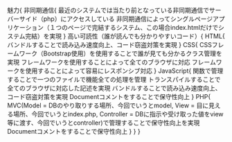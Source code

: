 魅力{
  非同期通信{
    最近のシステムでは当たり前となっている非同期通信でサーバーサイド（php）にアクセスしている
    非同期通信によってシングルページアプリケーション（１つのページで完結するシステム、この場合index.htmlだけでシステム完結）を実現
  }
  高い可読性（誰が読んでも分かりやすいコード）{
    HTML{
      バンドルすることで読み込み速度向上、コード窃盗対策を実現
    }
    CSS{
      CSSフレームワーク（Bootstrap使用）を使用することで誰が見ても分かるクラス管理を実現
      フレームワークを使用することによって全てのブラウザに対応
      フレームワークを使用することによって容易にレスポンシブ対応
    }
    JavaScript{
      関数で管理することで一つのファイルで機能全ての処理を管理
      トランスパイルすることで全てのブラウザに対応した記述を実現
      バンドルすることで読み込み速度向上、コード窃盗対策を実現
      Documentコメントをすることで保守性向上
    }
    PHP{
      MVC(Model = DBのやり取りする場所、今回でいうとmodel, View = 目に見える場所、今回でいうとindex.php, Controller = DBに指示や受け取った値をview等に渡す、今回でいうとcontroller)で管理することで保守性向上を実現
      Documentコメントをすることで保守性向上
    }
  }
}